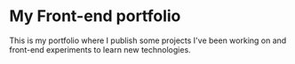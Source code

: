 # My Front-end portfolio
This is my portfolio where I publish some projects I've been working on and front-end experiments to learn new technologies.